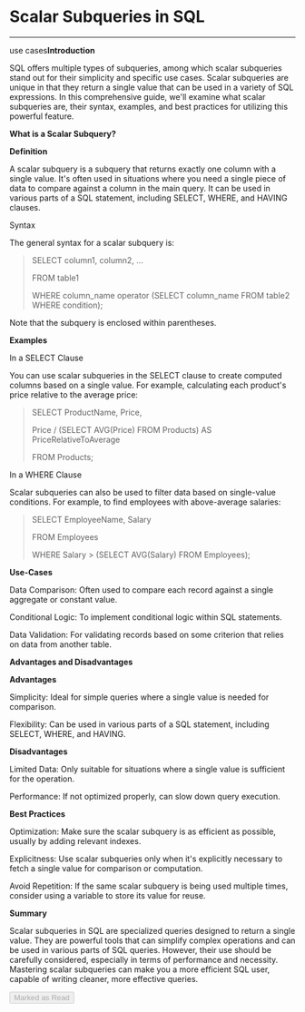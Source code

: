 
<div class="track_article_contents__9JJFV"><h1 class="track_title__g20mM">Scalar Subqueries in SQL</h1><hr><div class="track_body__GeGQu"><p dir="ltr"><span>use cases</span><b><strong>Introduction</strong></b></p><p dir="ltr"><span>SQL offers multiple types of subqueries, among which scalar subqueries stand out for their simplicity and specific use cases. Scalar subqueries are unique in that they return a single value that can be used in a variety of SQL expressions. In this comprehensive guide, we'll examine what scalar subqueries are, their syntax, examples, and best practices for utilizing this powerful feature.</span></p><p dir="ltr"><b><strong>What is a Scalar Subquery?</strong></b></p><p dir="ltr"><b><strong>Definition</strong></b></p><p dir="ltr"><span>A scalar subquery is a subquery that returns exactly one column with a single value. It's often used in situations where you need a single piece of data to compare against a column in the main query. It can be used in various parts of a SQL statement, including SELECT, WHERE, and HAVING clauses.</span></p><p dir="ltr"><span>Syntax</span></p><p dir="ltr"><span>The general syntax for a scalar subquery is:</span></p><blockquote><p dir="ltr"><span>SELECT column1, column2, ...</span></p><p dir="ltr"><span>FROM table1</span></p><p dir="ltr"><span>WHERE column_name operator (SELECT column_name FROM table2 WHERE condition);</span></p></blockquote><p dir="ltr"><span>Note that the subquery is enclosed within parentheses.</span></p><p dir="ltr"><b><strong>Examples</strong></b></p><p dir="ltr"><span>In a SELECT Clause</span></p><p dir="ltr"><span>You can use scalar subqueries in the SELECT clause to create computed columns based on a single value. For example, calculating each product's price relative to the average price:</span></p><blockquote><p dir="ltr"><span>SELECT ProductName, Price, </span></p><p dir="ltr"><span>       Price / (SELECT AVG(Price) FROM Products) AS PriceRelativeToAverage </span></p><p dir="ltr"><span>FROM Products;</span></p></blockquote><p dir="ltr"><span>In a WHERE Clause</span></p><p dir="ltr"><span>Scalar subqueries can also be used to filter data based on single-value conditions. For example, to find employees with above-average salaries:</span></p><blockquote><p dir="ltr"><span>SELECT EmployeeName, Salary </span></p><p dir="ltr"><span>FROM Employees</span></p><p dir="ltr"><span>WHERE Salary > (SELECT AVG(Salary) FROM Employees);</span></p></blockquote><p dir="ltr"><b><strong>Use-Cases</strong></b></p><p dir="ltr"><span>Data Comparison: Often used to compare each record against a single aggregate or constant value.</span></p><p dir="ltr"><span>Conditional Logic: To implement conditional logic within SQL statements.</span></p><p dir="ltr"><span>Data Validation: For validating records based on some criterion that relies on data from another table.</span></p><p dir="ltr"><b><strong>Advantages and Disadvantages</strong></b></p><p dir="ltr"><b><strong>Advantages</strong></b></p><p dir="ltr"><span>Simplicity: Ideal for simple queries where a single value is needed for comparison.</span></p><p dir="ltr"><span>Flexibility: Can be used in various parts of a SQL statement, including SELECT, WHERE, and HAVING.</span></p><p dir="ltr"><b><strong>Disadvantages</strong></b></p><p dir="ltr"><span>Limited Data: Only suitable for situations where a single value is sufficient for the operation.</span></p><p dir="ltr"><span>Performance: If not optimized properly, can slow down query execution.</span></p><p dir="ltr"><b><strong>Best Practices</strong></b></p><p dir="ltr"><span>Optimization: Make sure the scalar subquery is as efficient as possible, usually by adding relevant indexes.</span></p><p dir="ltr"><span>Explicitness: Use scalar subqueries only when it's explicitly necessary to fetch a single value for comparison or computation.</span></p><p dir="ltr"><span>Avoid Repetition: If the same scalar subquery is being used multiple times, consider using a variable to store its value for reuse.</span></p><p dir="ltr"><b><strong>Summary</strong></b></p><p dir="ltr"><span>Scalar subqueries in SQL are specialized queries designed to return a single value. They are powerful tools that can simplify complex operations and can be used in various parts of SQL queries. However, their use should be carefully considered, especially in terms of performance and necessity. Mastering scalar subqueries can make you a more efficient SQL user, capable of writing cleaner, more effective queries.</span></p></div><div class="track_mark_as_read_btn__qp09Q g-mt-5"><button class="ui green disabled button" disabled="" tabindex="-1">Marked as Read</button></div></div>
